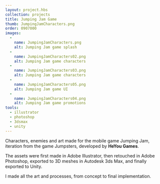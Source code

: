 ```yaml
---
layout: project.hbs
collection: projects
title: Jumping Jam Game
thumb: JumpingJamCharacters.png
order: 0907000
images:
  -
    name: JumpingJamCharacters.png
    alt: Jumping Jam game splash
  -
    name: JumpingJamCharacters02.png
    alt: Jumping Jam game characters
  -
    name: JumpingJamCharacters03.png
    alt: Jumping Jam game characters
  -
    name: JumpingJamCharacters05.png
    alt: Jumping Jam game UI
  -
    name: JumpingJamCharacters04.png
    alt: Jumping Jam game promotions
tools:
  - illustrator
  - photoshop
  - 3dsmax
  - unity
---
```


Characters, enemies and art made for the mobile game Jumping Jam, iteration from
the game Jumpsters, developed by **HeYou Games**.

The assets were first made in Adobe Illustrator, then retouched
in Adobe Photoshop, exported to 3D meshes in Autodesk 3ds Max, and finally exported to Unity.

I made all the art and processes, from concept to final implementation.
